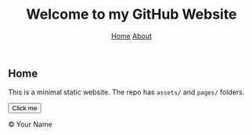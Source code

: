 <!doctype html>
<html lang="en">
<head>
<meta charset="utf-8">
<meta name="viewport" content="width=device-width,initial-scale=1">
<title>Simple GitHub Website</title>
<link rel="stylesheet" href="assets/style.css">
</head>
<body>
<header class="site-header">
<h1>Welcome to my GitHub Website</h1>
<nav>
<a href="index.html">Home</a>
<a href="pages/about.html">About</a>
</nav>
</header>


<main class="content">
<section>
<h2>Home</h2>
<p>This is a minimal static website. The repo has <code>assets/</code> and <code>pages/</code> folders.</p>
<button id="greet-btn">Click me</button>
<p id="greet-output"></p>
</section>
</main>


<footer class="site-footer">© <span id="year"></span> Your Name</footer>


<script src="assets/script.js"></script>
</body>
</html>

